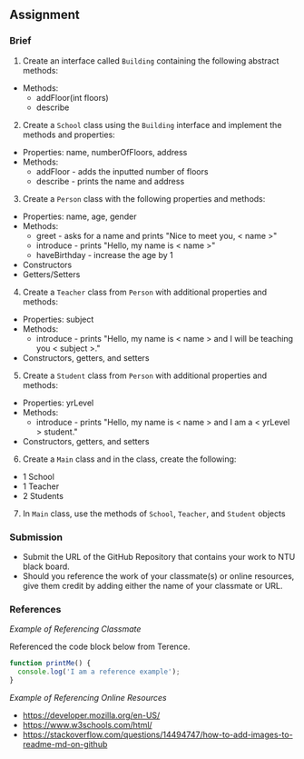 ## Assignment

### Brief

1. Create an interface called `Building` containing the following abstract methods:

- Methods:
  - addFloor(int floors)
  - describe

2. Create a `School` class using the `Building` interface and implement the methods and properties:

- Properties: name, numberOfFloors, address
- Methods:
  - addFloor - adds the inputted number of floors
  - describe - prints the name and address

3. Create a `Person` class with the following properties and methods:

- Properties: name, age, gender
- Methods:
  - greet - asks for a name and prints "Nice to meet you, < name >"
  - introduce - prints "Hello, my name is < name >"
  - haveBirthday - increase the age by 1
- Constructors
- Getters/Setters

4. Create a `Teacher` class from `Person` with additional properties and methods:

- Properties: subject
- Methods:
  - introduce - prints "Hello, my name is < name > and I will be teaching you < subject >."
- Constructors, getters, and setters

5. Create a `Student` class from `Person` with additional properties and methods:

- Properties: yrLevel
- Methods:
  - introduce - prints "Hello, my name is < name > and I am a < yrLevel > student."
- Constructors, getters, and setters

6. Create a `Main` class and in the class, create the following:

- 1 School
- 1 Teacher
- 2 Students

7. In `Main` class, use the methods of `School`, `Teacher`, and `Student` objects

### Submission

- Submit the URL of the GitHub Repository that contains your work to NTU black board.
- Should you reference the work of your classmate(s) or online resources, give them credit by adding either the name of your classmate or URL.

### References

_Example of Referencing Classmate_

Referenced the code block below from Terence.

```js
function printMe() {
  console.log('I am a reference example');
}
```

_Example of Referencing Online Resources_

- https://developer.mozilla.org/en-US/
- https://www.w3schools.com/html/
- https://stackoverflow.com/questions/14494747/how-to-add-images-to-readme-md-on-github
